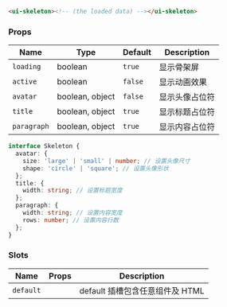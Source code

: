 ```html
<ui-skeleton><!-- (the loaded data) --></ui-skeleton>
```

### Props

| Name        | Type            | Default | Description    |
| ----------- | --------------- | ------- | -------------- |
| `loading`   | boolean         | `true`  | 显示骨架屏     |
| `active`    | boolean         | `false` | 显示动画效果   |
| `avatar`    | boolean, object | `false` | 显示头像占位符 |
| `title`     | boolean, object | `true`  | 显示标题占位符 |
| `paragraph` | boolean, object | `true`  | 显示内容占位符 |

```ts
interface Skeleton {
  avatar: {
    size: 'large' | 'small' | number; // 设置头像尺寸
    shape: 'circle' | 'square'; // 设置头像形状
  };
  title: {
    width: string; // 设置标题宽度
  };
  paragraph: {
    width: string; // 设置内容宽度
    rows: number; // 设置内容行数
  };
}
```

### Slots

| Name      | Props | Description                     |
| --------- | ----- | ------------------------------- |
| `default` |       | default 插槽包含任意组件及 HTML |
